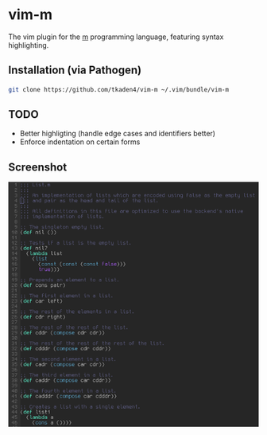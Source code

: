 # vim-m

The vim plugin for the [m](m-language.github.io) programming language,
featuring syntax highlighting.

## Installation (via Pathogen)
```Bash
git clone https://github.com/tkaden4/vim-m ~/.vim/bundle/vim-m
```

## TODO
- Better highligting (handle edge cases and identifiers better)
- Enforce indentation on certain forms

## Screenshot
![Screenshot of vim-m in action](/screenshot.png?raw=true)
